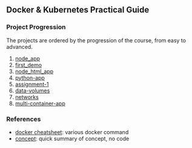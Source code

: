 ## Docker & Kubernetes Practical Guide

### Project Progression

The projects are ordered by the progression of the course, from easy to advanced.

1. [node_app](./node_app/)
2. [first_demo](./first-demo/)
3. [node_html_app](./node_html_app/)
4. [python-app](./python-app/)
5. [assignment-1](./assignment-1/)
6. [data-volumes](./data-volumes/)
7. [networks](./networks/)
8. [multi-container-app](./multi-container-app/)

### References

- [docker cheatsheet](./cheatsheet.md): various docker command
- [concept](./concept.md): quick summary of concept, no code
